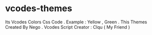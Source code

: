 # vcodes-themes
Its Vcodes Colors Css Code . Example : Yellow , Green . This Themes Created By Nego . Vcodes Script Creator : Clqu ( My Friend )
